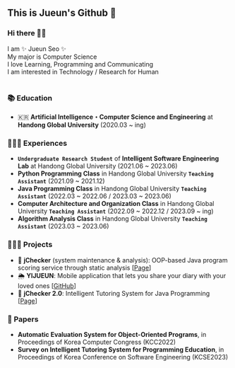 ## This is Jueun's Github 🌱

### Hi there 👋🏻

I am ✨ Jueun Seo ✨ <br>
My major is Computer Science <br>
I love Learning, Programming and Communicating <br>
I am interested in Technology / Research for Human <br>
<br>

### 📚 Education
- 🇰🇷 **Artificial Intelligence・Computer Science and Engineering** at **Handong Global University** (2020.03 ~ ing) <br>


### 🙋🏻‍♀️ Experiences
- **`Undergraduate Research Student`** of **Intelligent Software Engineering Lab** at Handong Global University (2021.06 ~ 2023.06) <br>
- **Python Programming Class** in Handong Global University **`Teaching Assistant`** (2021.09 ~ 2021.12) <br>
- **Java Programming Class** in Handong Global University **`Teaching Assistant`** (2022.03 ~ 2022.06 / 2023.03 ~ 2023.06) <br>
- **Computer Architecture and Organization Class** in Handong Global University **`Teaching Assistant`** (2022.09 ~ 2022.12 / 2023.09 ~ ing) <br>
- **Algorithm Analysis Class** in Handong Global University **`Teaching Assistant`** (2023.03 ~ 2023.06) <br>


### 👩🏻‍💻 Projects
- 💯 **jChecker** (system maintenance & analysis): OOP-based Java program scoring service through static analysis [[Page](http://isel.lifove.net/jchecker)] <br>
- 🌦️ **YIJUEUN**: Mobile application that lets you share your diary with your loved ones [[GitHub](https://github.com/seojueunn/YIJUEUN.git)] <br>
- 🔎 **jChecker 2.0**: Intelligent Tutoring System for Java Programming [[Page](http://isel.lifove.net/jchecker2.0)] <br>


### 📑 Papers
- **Automatic Evaluation System for Object-Oriented Programs**, in Proceedings of Korea Computer Congress (KCC2022) <br>
- **Survey on Intelligent Tutoring System for Programming Education**, in Proceedings of Korea Conference on Software Engineering (KCSE2023) <br>

<!--
### 🏆 Awards
- **KCC2022 학부생/주니어논문경진대회 학부생부문 우수상** at Korea Computer Congress
- **2023 캡스톤 페스티벌 ‘캡스톤디자인’ 부문 최우수상** at Handong Global University
- **2023-TOPCIT 상반기 정기평가 장려상** at Handong Global University
-->
